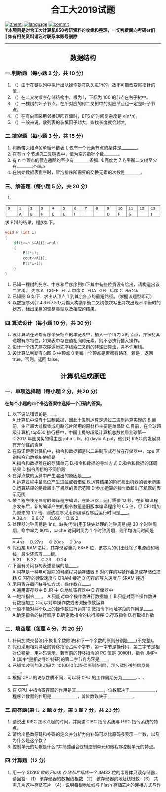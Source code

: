 # <center>合工大2019试题</center>

[![zhenti](https://img.shields.io/badge/%E8%80%83%E7%A0%94%E7%9C%9F%E9%A2%98-850-brightgreen)](https://github.com/HFUT-cskaoyan/zhenti)
[![language](https://img.shields.io/badge/language-c%2B%2B-orange)](#language)
[![commit](https://img.shields.io/github/last-commit/HFUT-cskaoyan/zhenti)](#commit)  
:heartpulse:**本项目是对合工大计算机850考研资料的收集和整理，一切免费面向考研er们**  
:love_letter:**如有相关资料请及时联系本账号删除**
****
## <center>数据结构</center>
### 一.判断题（每小题 2 分，共 10 分）
1. （）由于在链队列中执行出队操作是在队头进行的，故不可能改变尾指针的值。
2. （）在二叉树顺序存储结构中，根为 1，下标为 100 的节点在右子树中。
3. （）一棵树的叶子节点，在所对应的的二叉树中的对应节点也一定是叶子节点。
4. （）在有向图采用邻接矩阵存储时，DFS 的时间复杂度是 o(n*n)。
5. （）一般来说，散列表的装填因子越大，查找长度就会越大。
### 二.填空题（每小题 3 分，共 15 分）
1. 判断带头结点的单循环链表 L 仅有一个元素节点的条件是________。
2. 在有 n 个节点的二叉链表中，值为空的指针个数_______。
3. 有 n 个顶点的强连通图的至少有________条弧. 4.高度为 7 的平衡二叉树至少有________个结点
5. 在初始数据表倒序时，冒泡排序所需要的交换无素的次数是________。
### 三、解答題（每小题 5 分，共 20 分）
1. 
![img1](../img/2019-1.png)
求 P(1)的结果，程序如下。
```c++
void P (int i)
{
    if(i<=n &&A[i]!=nul)
    {
        P(2*i);
        cout<<A[i];
        P(2*i+1);
    }
}
```
1. 已知一稞树的先序、中序和后序序列如下其中有些位貴没有给出，请构造出该二叉树。
先序 A_ CDEF_ H_ J
中序 C_ EDA_ GFI_ 
后序 C_ _BHGJI_ _ 
3. 已知图 G 如下，求出从顶点 1 到其余各点的最短路径。（掌握该题型即可）
4. 以数据序列{2.4.3.6.7.5.1}为输入构造平衡二叉树依次写出每次出现不平衡时的状态，标出采用的调整类型以及相应的结果。
### 四.算法设计（每小题 10 分，共 30 分）
1. 设计算法在递增有序带头结点的单链表中，插入一个值为 x 的节点，并保持其递增有序特性，如果表中存在值相同的元素，则不必执行插入操作。
2. 设计一个按先序次序遍历先序线索二叉树的非递归算法，并不许用栈。
3. 设计算法判断有向图 G 中顶点 0 到每一个顶点是否都有路径，若是，返回 true，否则，返回 false。
## <center>计算机组成原理</center>
### 一．单项选择题（每小题 2 分，共 20 分）
**在每个小题的四个备选答案中选择一个正确的答案。**
1. 以下说法错误的是____。  
A.计算机中没有十进制数据，因此十进制运算是通过二进制运算实现的
B.目前，生产超大规模集成电路芯片所用的原材料主要是单晶硅
C.目前，在全球超级计算机 top500 排行榜中，中国上榜的超级计算机总数位居全球第一
D.2017 年图灵奖的得主是 john L Ik，和 david A.pat。他们对 RISC 的发展具有开创性的贡献
2. 在冯诺伊曼计算机中，指令和数据都是以二进制形式存放在存储器中，cpu 区别指令和数据的依据是____。  
A.指令和数据所在的存储单元
B.指令和数据的寻址方式
C.指令和数据的译码结果
D.指令周期的不同阶段
3. 在浮点数的运算中产生溢出的原因是____。  
A.运算过程中最高位产生进位或者借位
B.运算结果的阶码超出机器的表示范围
C.运算结果的尾数超出了机器的表示范围
D.参加运算的操作数超出了机器的表示范围
4. 某个程序使用原有的编译程序编译，在处理器上运行需要 16 秒，在新编译程序发布后，新的编译产生的指令数量是旧版本编译程序的 0.5 倍，但 CPI 增加为原来的 1.2 倍，则该程序采用新编译程序后运行时间是____。  
A.38.4 &emsp;B 6.67&emsp; C.9.6 &emsp;D.19.2
5. 处理器时钟周期是 1ns，缺失代价(用于缺失处理的时钟周期)是 30 个时钟周期，命中率为 90%，cache 访问时间为 1 个时钟周期，则平均访问时间是____。  
A.4ns&emsp; B.27ns&emsp; C.28ns &emsp;D.3ns
6. 假设某 RAM 芯片，其存储容量为 8K*8 位，该芯片的引出线除了电源线和地线，最少还应有____根。  
A.21 &emsp;B.22 &emsp;C.23&emsp; D.24
7. 下面有关闪存的表述错误的是____。  
A 闪存是一种电可擦除的可编程只读存储器
B 对闪存的写操作会造成存储位损耗
C 闪存的读取速度与 DRAM 接近
D 闪存的写入速度与 SRAM 接近
8. 采用寄存器间接寻址方式，操作数在____。  
A.通用寄存器中 B .IR 中 C.地址寄存器中 D.存储器中
9. 一地址指令____。
A.只能对单个操作数进行数据加工
B.只能对两个操作数进行数据加工
C.可以对单操作数或者双操作数运算
10. 一般不能对两个以上的操作数进行运算10.微指令下地址字段的作用是____。  
A.确定指令的执行顺序
B.确定微指令的执行顺序
C.存取指令
D.存取操作数
### 二．填空题（每题 4 分，共 20 分）
1. 补码加减交替法(不恢复余数除法)和下一个余数的原则分别是____(不完整)。
2. 假设采用相对寻址的转移指令占两个字节，第一字节是操作码，第二字节是相对位移量，用补码表示。若当前的转移指令的 PC 值是 3000H，指令 JMP* 8 (其中*是相对寻址特征)的第二字节的内容是____。
3. 已知接收到的海明码为 1010010(以配偶原则配置)，那么欲传送的信息是____。
4. 根据 CPU 的访存性质不同，可以将 CPU 的工作周期分为_______、_______、_______、_______。
5. 在 CPU 中指令寄存器的作用是其______________，位数取决于_____________，程序计数器的作用是_____________，其位数致决于_____________。
### 三.简答题(第 1、2 题 8 分，第 3 题 7 分，共 23 分)
1. 请说出 RISC 技术兴起的时间，并简述 CISC 指令系统与 RISC 指令系统的特点。
2. 请给出整数原码和补码的定义并分析为何补码可以比原码多表示一个数，以及为什么是这个数？
3. 控制单元的功能是什么?并简述组合逻辑控制单元和微程序控制单元的特点。
### 四.计算题（12 分）
1. 用一个 512K*8 位的 Flash 存储芯片组成一个 4M*32 位的半导体只读存储器，请回答:
（1）   该存储器的数据线根数
（2） 该存储器的地址线根数
（3） 共需几片这种存储芯片
（4） 说明每根地址线与 Flash 存储芯片的连接方式与作